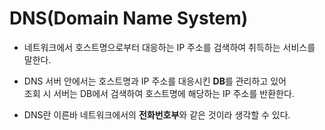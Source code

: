 

# DNS(Domain Name System)

* 네트워크에서 호스트명으로부터 대응하는 IP 주소를 검색하여 취득하는 서비스를 말한다.

* DNS 서버 안에서는 호스트명과 IP 주소를 대응시킨 <b>DB</b>를 관리하고 있어 <br> 조회 시 서버는 DB에서 검색하여 호스트명에 해당하는 IP 주소를 반환한다.

* DNS란 이른바 네트워크에서의 <b>전화번호부</b>와 같은 것이라 생각할 수 있다.



